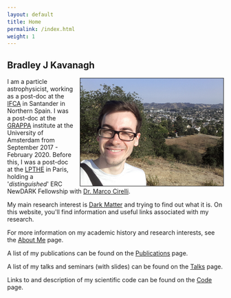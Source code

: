```yaml
---
layout: default
title: Home
permalink: /index.html
weight: 1
---
```



## Bradley J Kavanagh

<img src="/assets/Me.jpg" height="250px" border="1px" style="float: right; margin-left: 15px;">

I am a particle astrophysicist, working as a post-doc at the [IFCA](https://ifca.unican.es/en-us#) in Santander in Northern Spain. I was a post-doc at the [GRAPPA](https://iop.fnwi.uva.nl/grappa/) institute at the University of Amsterdam from September 2017 - February 2020. Before this, I was a post-doc at the [LPTHE](http://www.lpthe.jussieu.fr) in Paris, holding a '*distinguished*' ERC NewDARK Fellowship with [Dr. Marco Cirelli](http://www.marcocirelli.net).

My main research interest is [Dark Matter](https://en.wikipedia.org/wiki/Dark_matter) and trying to find out what it is. On this website, you'll find information and useful links associated with my research.
 
For more information on my academic history and research interests, see the [About Me](/about.html) page. 


A list of my publications can be found on the [Publications](/publications.html) page.

A list of my talks and seminars (with slides) can be found on the [Talks](/talks.html) page.

Links to and description of my scientific code can be found on the [Code](/code.html) page.